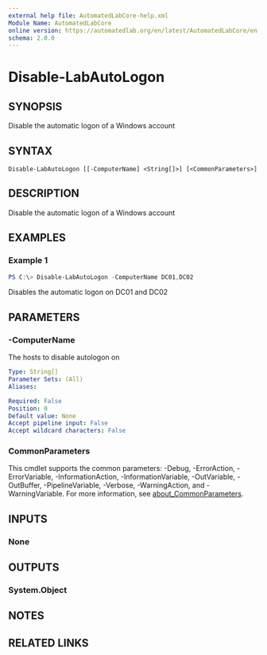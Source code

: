```yaml
---
external help file: AutomatedLabCore-help.xml
Module Name: AutomatedLabCore
online version: https://automatedlab.org/en/latest/AutomatedLabCore/en-us/Disable-LabAutoLogon
schema: 2.0.0
---
```


# Disable-LabAutoLogon

## SYNOPSIS
Disable the automatic logon of a Windows account

## SYNTAX

```
Disable-LabAutoLogon [[-ComputerName] <String[]>] [<CommonParameters>]
```

## DESCRIPTION
Disable the automatic logon of a Windows account

## EXAMPLES

### Example 1
```powershell
PS C:\> Disable-LabAutoLogon -ComputerName DC01,DC02
```

Disables the automatic logon on DC01 and DC02

## PARAMETERS

### -ComputerName
The hosts to disable autologon on

```yaml
Type: String[]
Parameter Sets: (All)
Aliases:

Required: False
Position: 0
Default value: None
Accept pipeline input: False
Accept wildcard characters: False
```

### CommonParameters
This cmdlet supports the common parameters: -Debug, -ErrorAction, -ErrorVariable, -InformationAction, -InformationVariable, -OutVariable, -OutBuffer, -PipelineVariable, -Verbose, -WarningAction, and -WarningVariable. For more information, see [about_CommonParameters](http://go.microsoft.com/fwlink/?LinkID=113216).

## INPUTS

### None
## OUTPUTS

### System.Object
## NOTES

## RELATED LINKS

